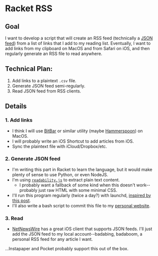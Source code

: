 # Racket RSS

## Goal
I want to develop a script that will create an RSS feed (technically a [JSON feed](https://jsonfeed.org/)) from a list of links that I add to my reading list.
Eventually, I want to add links from my clipboard on MacOS and from Safari on iOS, and then regularly generate an RSS file to read anywhere.

## Technical Plan:

1. Add links to a plaintext `.csv` file.
2. Generate JSON feed semi-regularly.
3. Read JSON feed from RSS clients.

## Details

### 1. Add links

- I think I will use [BitBar](https://github.com/matryer/bitbar) or similar utility (maybe [Hammerspoon](https://www.hammerspoon.org/)) on MacOS.
- I will probably write an iOS Shortcut to add articles from iOS.
- Sync the plaintext file with iCloud/Dropbox/etc.

### 2. Generate JSON feed

- I'm writing this part in Racket to learn the language, but it would make plenty of sense to use Python, or even NodeJS.
- I'm using [`readability.js`](https://github.com/mozilla/readability) to extract plain text content.
  - I probably want a fallback of some kind when this doesn't work--probably just raw HTML with some minimal CSS.
- I'll run this program regularly (twice a day?) with launchd, [inspired by this post](https://blog.jan-ahrens.eu/2017/01/13/cron-is-dead-long-live-launchd.html).
- I'll also write a bash script to commit this file to my [personal website](https://samuelstevens.me).

### 3. Read

- [NetNewsWire](https://netnewswire.com/) has a great iOS client that supports JSON feeds. I'll just add the JSON feed to my local account--badabing, badaboom, a personal RSS feed for any article I want.

...Instapaper and Pocket probably support this out of the box.
